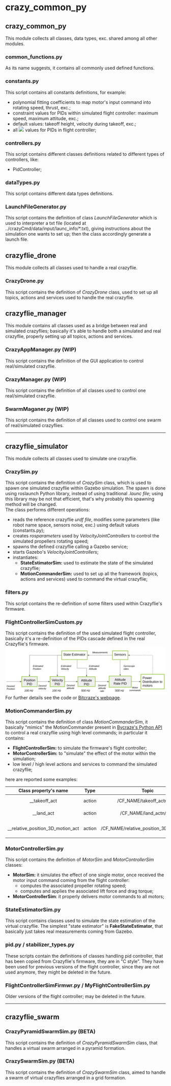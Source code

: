 # crazy_common_py
## crazy_common_py
This module collects all classes, data types, exc. shared among all other modules.
### common_functions.py
As its name suggests, it contains all commonly used defined functions.
### constants.py
This script contains all constants definitions, for example:
* polynomial fitting coefficients to map motor's input command into rotating speed, thrust, exc.;
* constraint values for PIDs within simulated flight controller: maximum speed, maximum attitude, exc.;
* default values: takeoff height, velocity during takeoff, exc.;
* all <img src="https://render.githubusercontent.com/render/math?math=k_p,k_i,k_d"> values for PIDs in flight controller;

### controllers.py
This script contains different classes definitions related to different types of controllers, like:
* PidController;

### dataTypes.py
This script contains different data types definitions.

### LaunchFileGenerator.py
This script contains the definition of class *LaunchFileGenerator* which is used to interpreter a txt file (located at 
../crazyCmd/data/input/launc_info/*.txt), giving instructions about the simulation one wants to set up; then the class 
accordingly generate a launch file.

## crazyflie_drone
This module collects all classes used to handle a real crazyflie.

### CrazyDrone.py
This script contains the definition of *CrazyDrone* class, used to set up all topics, actions and services used to 
handle the real crazyflie.

## crazyflie_manager
This module contains all classes used as a bridge between real and simulated crazyflies; basically it's able to handle 
both a simulated and real crazyflie, properly setting up all topics, actions and services.

### CrazyAppManager.py (WIP)
This script contains the definition of the GUI application to control real/simulated crazyflie.

### CrazyManager.py (WIP)
This script contains the definition of all classes used to control one real/simulated crazyflie.

### SwarmMaganer.py (WIP)
This script contains the definition of all classes used to control one swarm of real/simulated crazyflies.

---
## crazyflie_simulator
This module collects all classes used to simulate one crazyflie.

### CrazySim.py
This script contains the definition of *CrazySim* class, which is used to spawn one simulated crazyflie within Gazebo 
simulation. The spawn is done using roslaunch Python library, instead of using traditional *.launc file*; using this 
library may be not that efficient, that's why probably this spawning method will be changed. </br> 
The class performs different operations:
* reads the reference crazyflie *urdf file*, modifies some parameters (like robot name space, sensors noise, exc.) using default values (constants.py);
* creates *rosparameters* used by *VelocityJointControllers* to control the simulated propellers rotating speed;
* spawns the defined crazyflie calling a Gazebo service;
* starts Gazebo's *VelocityJointControllers*;
* instantiates:
  * **StateEstimatorSim:** used to estimate the state of the simulated crazyflie;
  * **MotionCommanderSim:** used to set up all the framework (topics, actions and services) used to command the virtual crazyflie;

### filters.py
This script contains the re-definition of some filters used within Crazyflie's firmware.

### FlightControllerSimCustom.py
This script contains the definition of the used simulated flight controller, basically it's a re-definition of the 
PIDs cascade defined in the real Crazyflie's firmware. </br>
![Crazyflie PIDs cascade](../../README_images/cascaded_pid_controller.png)
For further details see the code or [Bitcraze's webpage](https://www.bitcraze.io/documentation/repository/crazyflie-firmware/master/functional-areas/sensor-to-control/controllers/).

### MotionCommanderSim.py
This script contains the definition of class *MotionCommanderSim*, it basically "mimics" the MotionCommander present 
in [Bycraze's Python API](https://www.bitcraze.io/documentation/repository/crazyflie-lib-python/master/user-guides/python_api/)
to control a real crazyflie using high level commands; in particular it contains:
* **FlightControllerSim:** to simulate the firmware's flight controller;
* **MotorControllerSim:** to "simulate" the effect of the motor within the simulation;
* low level / high level actions and services to command the simulated crazyflie;

here are reported some examples:

Class property's name | Type | Topic | Type of message | Operation
:---: | :---: | :---: | :---: | :---: 
__takeoff_act | action | /CF_NAME/takeoff_actn/goal | TakeoffAction | performs takeoff
__land_act | action | /CF_NAME/land_actn/goal | TakeoffAction | performs landing
__relative_position_3D_motion_act | action | /CF_NAME/relative_position_3D_motion/goal | Destination3DAction | performs a relative motion

### MotorControllerSim.py
This script contains the definition of *MotorSim* and *MotorControllerSim* classes:
* **MotorSim:** it simulates the effect of one single motor, once received the motor input command coming from the flight controller:
  * computes the associated propeller rotating speed;
  * computes and applies the associated lift force and drag torque;
* **MotorControllerSim**: it properly delivers motor commands to all motors;

### StateEstimatorSim.py
This script contains classes used to simulate the state estimation of the virtual crazyflie. The simplest "state estimator"
 is **FakeStateEstimator**, that basically just takes real measurements coming from Gazebo.

### pid.py / stabilizer_types.py
These scripts contain the definitions of classes handling pid controller, that has been copied from Crazyflie's firmware,
they are in "C style". They have been used for previous versions of the flight controller, since they are not used 
anymore, they might be deleted in the future.

### FlightControllerSimFirmwr.py / MyFlightControllerSim.py
Older versions of the flight controller; may be deleted in the future.

---
## crazyflie_swarm
### CrazyPyramidSwarmSim.py (BETA)
This script contains the definition of *CrazyPyramidSwarmSim* class, that handles a virtual swarm arranged in a pyramid 
formation.

### CrazySwarmSim.py (BETA)
This script contains the definition of *CrazySwarmSim* class, aimed to handle a swarm of virtual crazyflies arranged in 
a grid formation.